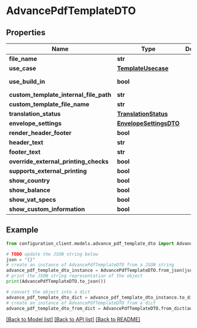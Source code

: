 # AdvancePdfTemplateDTO


## Properties

Name | Type | Description | Notes
------------ | ------------- | ------------- | -------------
**file_name** | **str** |  | [optional] 
**use_case** | [**TemplateUsecase**](TemplateUsecase.md) |  | [optional] 
**use_build_in** | **bool** |  | [optional] [readonly] 
**custom_template_internal_file_path** | **str** |  | [optional] 
**custom_template_file_name** | **str** |  | [optional] 
**translation_status** | [**TranslationStatus**](TranslationStatus.md) |  | [optional] 
**envelope_settings** | [**EnvelopeSettingsDTO**](EnvelopeSettingsDTO.md) |  | [optional] 
**render_header_footer** | **bool** |  | [optional] 
**header_text** | **str** |  | [optional] 
**footer_text** | **str** |  | [optional] 
**override_external_printing_checks** | **bool** |  | [optional] 
**supports_external_printing** | **bool** |  | [optional] 
**show_country** | **bool** |  | [optional] 
**show_balance** | **bool** |  | [optional] 
**show_vat_specs** | **bool** |  | [optional] 
**show_custom_information** | **bool** |  | [optional] 

## Example

```python
from configuration_client.models.advance_pdf_template_dto import AdvancePdfTemplateDTO

# TODO update the JSON string below
json = "{}"
# create an instance of AdvancePdfTemplateDTO from a JSON string
advance_pdf_template_dto_instance = AdvancePdfTemplateDTO.from_json(json)
# print the JSON string representation of the object
print(AdvancePdfTemplateDTO.to_json())

# convert the object into a dict
advance_pdf_template_dto_dict = advance_pdf_template_dto_instance.to_dict()
# create an instance of AdvancePdfTemplateDTO from a dict
advance_pdf_template_dto_from_dict = AdvancePdfTemplateDTO.from_dict(advance_pdf_template_dto_dict)
```
[[Back to Model list]](../README.md#documentation-for-models) [[Back to API list]](../README.md#documentation-for-api-endpoints) [[Back to README]](../README.md)


